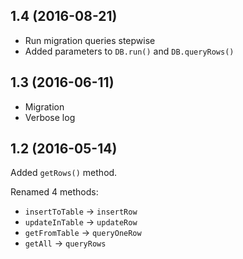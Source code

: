 ## 1.4 (2016-08-21)
* Run migration queries stepwise
* Added parameters to `DB.run()` and `DB.queryRows()`

## 1.3 (2016-06-11)
* Migration
* Verbose log

## 1.2 (2016-05-14)
Added `getRows()` method.

Renamed 4 methods:
* `insertToTable` -> `insertRow`
* `updateInTable` -> `updateRow`
* `getFromTable` -> `queryOneRow`
* `getAll` -> `queryRows`
